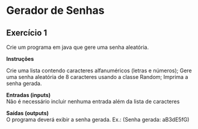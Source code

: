 # Gerador de Senhas

## Exercício 1
Crie um programa em java que gere uma senha aleatória.

**Instruções**

Crie uma lista contendo caracteres alfanuméricos (letras e números);
Gere uma senha aleatória de 8 caracteres usando a classe Random;
Imprima a senha gerada.


**Entradas (inputs)**  
Não é necessário incluir nenhuma entrada além da lista de caracteres

**Saídas (outputs)**  
O programa deverá exibir a senha gerada. Ex.: (Senha gerada: aB3dE5fG)